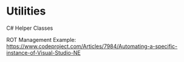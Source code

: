 # Utilities
C# Helper Classes

ROT Management Example:
https://www.codeproject.com/Articles/7984/Automating-a-specific-instance-of-Visual-Studio-NE
